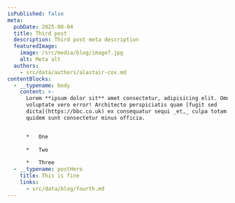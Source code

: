 ```yaml
---
isPublished: false
meta:
  pubDate: 2025-08-04
  title: Third post
  description: Third post meta description
  featuredImage:
    image: /src/media/blog/image7.jpg
    alt: Meta alt
  authors:
    - src/data/authors/alastair-cox.md
contentBlocks:
  - __typename: body
    content: >-
      Lorem **ipsum dolor sit** amet consectetur, adipisicing elit. Omnis
      voluptate vero error! Architecto perspiciatis quam [fugit sed
      dicta](https://bbc.co.uk) ex consequatur sequi _et,_ culpa totam tenetur
      quidem sunt consectetur minus officia.


      *   One
          
      *   Two
          
      *   Three
  - __typename: postHero
    title: This is fine
    links:
      - src/data/blog/fourth.md
---
```

